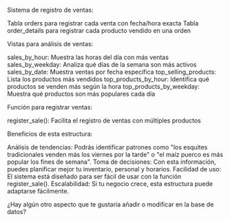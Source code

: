 Sistema de registro de ventas:

Tabla orders para registrar cada venta con fecha/hora exacta
Tabla order_details para registrar cada producto vendido en una orden


Vistas para análisis de ventas:

sales_by_hour: Muestra las horas del día con más ventas
sales_by_weekday: Analiza qué días de la semana son más activos
sales_by_date: Muestra ventas por fecha específica
top_selling_products: Lista los productos más vendidos
top_products_by_hour: Identifica qué productos se venden más según la hora
top_products_by_weekday: Muestra qué productos son más populares cada día


Función para registrar ventas:

register_sale(): Facilita el registro de ventas con múltiples productos

Beneficios de esta estructura:

Análisis de tendencias: Podrás identificar patrones como "los esquites tradicionales venden más los viernes por la tarde" o "el maíz puerco es más popular los fines de semana".
Toma de decisiones: Con esta información, puedes planificar mejor tu inventario, personal y horarios.
Facilidad de uso: El sistema está diseñado para ser fácil de usar con la función register_sale().
Escalabilidad: Si tu negocio crece, esta estructura puede adaptarse fácilmente.

¿Hay algún otro aspecto que te gustaría añadir o modificar en la base de datos?